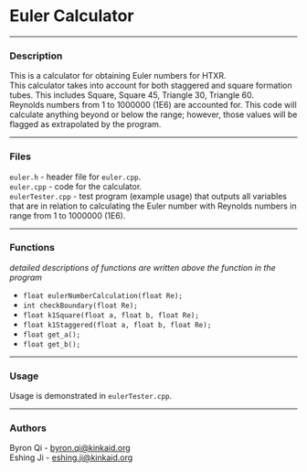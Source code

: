 # Euler Calculator
***
### Description
This is a calculator for obtaining Euler numbers for HTXR.\
This calculator takes into account for both staggered and square formation tubes. This includes Square, Square 45, Triangle 30, Triangle 60.\
Reynolds numbers from 1 to 1000000 (1E6) are accounted for. This code will calculate anything beyond or below the range; however, those values will be flagged as extrapolated by the program.
***
### Files
`euler.h` - header file for `euler.cpp`.\
`euler.cpp` - code for the calculator.\
`eulerTester.cpp` - test program (example usage) that outputs all variables that are in relation to calculating the Euler number with Reynolds numbers in range from 1 to 1000000 (1E6).
***
### Functions
*detailed descriptions of functions are written above the function in the program*
* `float eulerNumberCalculation(float Re);`
* `int checkBoundary(float Re);`
* `float k1Square(float a, float b, float Re);`
* `float k1Staggered(float a, float b, float Re);` 
* `float get_a();` 
* `float get_b();`
***
### Usage
Usage is demonstrated in `eulerTester.cpp`.
***
### Authors
Byron Qi - byron.qi@kinkaid.org\
Eshing Ji - eshing.ji@kinkaid.org

